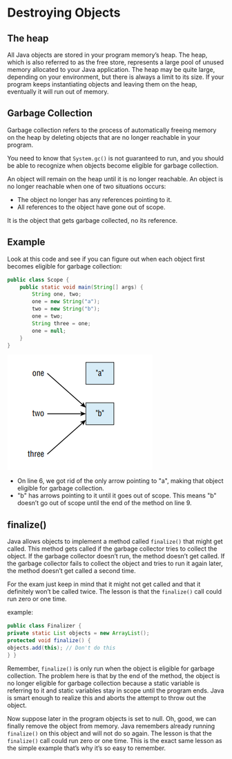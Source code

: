 # Destroying Objects

## The heap

All Java objects are stored in your program memory’s heap. The heap, which is also referred to as the free store, represents a large pool of unused memory allocated to your Java application. The heap may be quite large, depending on your environment, but there is always a limit to its size. If your program keeps instantiating objects and leaving them on the heap, eventually it will run out of memory.

## Garbage Collection

Garbage collection refers to the process of automatically freeing memory on the heap by deleting objects that are no longer reachable in your program.

You need to know that `System.gc()` is not guaranteed to run, and you should be able to recognize when objects become eligible for garbage collection.

An object will remain on the heap until it is no longer reachable. An object is no longer reachable when one of two situations occurs:

* The object no longer has any references pointing to it.
* All references to the object have gone out of scope.

It is the object that gets garbage collected, no its reference.

## Example

Look at this code and see if you can figure out when each object first becomes eligible for garbage collection:

```java
public class Scope {
    public static void main(String[] args) {
        String one, two;
        one = new String("a");
        two = new String("b");
        one = two;
        String three = one;
        one = null;
    }
}
```

![destroying](resources/destroying.png )

* On line 6, we got rid of the only arrow pointing to "a", making that object eligible for garbage collection.
* "b" has arrows pointing to it until it goes out of scope. This means "b" doesn’t go out of scope until the end of the method on line 9.

## finalize()

Java allows objects to implement a method called `finalize()` that might get called. This method gets called if the garbage collector tries to collect the object. If the garbage collector doesn’t run, the method doesn’t get called. If the garbage collector fails to collect the object and tries to run it again later, the method doesn’t get called a second time.

For the exam just keep in mind that it might not get called and that it definitely won’t be called twice.
The lesson is that the `finalize()` call could run zero or one time.

example:

```Java
public class Finalizer {
private static List objects = new ArrayList();
protected void finalize() {
objects.add(this); // Don't do this
} }
```

Remember, `finalize()` is only run when the object is eligible for garbage collection. The problem here is that by the end of the method, the object is no longer eligible for garbage collection because a static variable is referring to it and static variables stay in scope until the program ends. Java is smart enough to realize this and aborts the attempt to throw out the object.

Now suppose later in the program objects is set to null. Oh, good, we can finally remove the object from memory. Java remembers already running `finalize()` on this object and will not do so again. The lesson is that the `finalize()` call could run zero or one time. This is the exact same lesson as the simple example  that’s why it’s so easy to remember.
